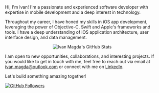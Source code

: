 Hi, I'm Ivan! I'm a passionate and experienced software developer with expertise in mobile development and a deep interest in technology.

Throughout my career, I have honed my skills in iOS app development, leveraging the power of Objective-C, Swift and Apple's frameworks and tools. I have a deep understanding of iOS application architecture, user interface design, and data management.

<p align="center">
  <img src="https://github-readme-stats.vercel.app/api?username=ivan-magda&count_private=true&show_icons=true&theme=transparent" alt="Ivan Magda's GitHub Stats">
</p>

I am open to new opportunities, collaborations, and interesting projects. If you would like to get in touch with me, feel free to reach out via email at [ivan.magda@outlook.com](mailto:ivan.magda@outlook.com) or connect with me on [LinkedIn](https://www.linkedin.com/in/ivanmagda).

Let's build something amazing together!

[![GitHub Followers](https://img.shields.io/github/followers/ivan-magda?label=Follow&style=social)](https://github.com/ivan-magda)
